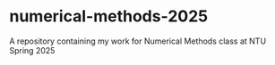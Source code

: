 # numerical-methods-2025
A repository containing my work for Numerical Methods class at NTU Spring 2025
